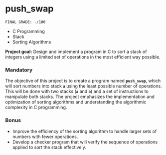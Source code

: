 # push_swap
```
FINAL GRADE: -/100
```
- C Programming
- Stack
- Sorting Algorithms

**Project goal:** Design and implement a program in C to sort a stack of integers using a limited set of operations in the most efficient way possible.

### Mandatory

The objective of this project is to create a program named **`push_swap`**, which will sort numbers into stack **`a`** using the least possible number of operations. This will be done with two stacks (**`a`** and **`b`**) and a set of instructions to manipulate both stacks. The project emphasizes the implementation and optimization of sorting algorithms and understanding the algorithmic complexity in C programming.

### Bonus

- Improve the efficiency of the sorting algorithm to handle larger sets of numbers with fewer operations.
- Develop a checker program that will verify the sequence of operations applied to sort the stack effectively.
